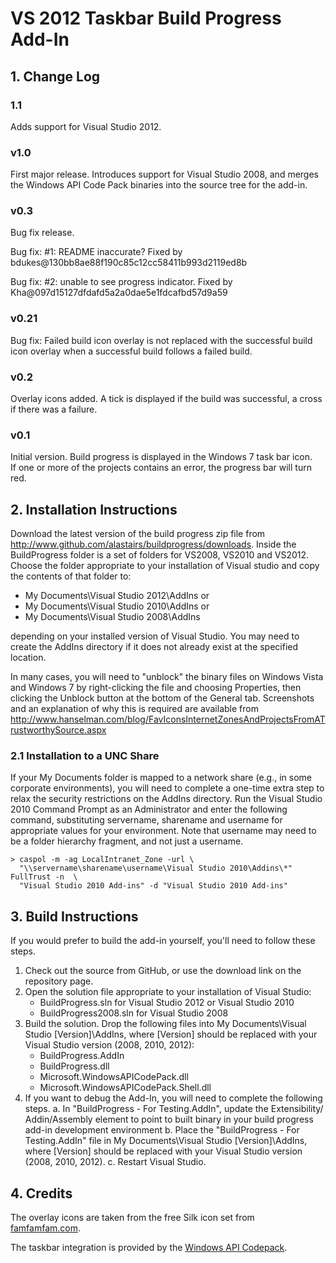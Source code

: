 # VS 2012 Taskbar Build Progress Add-In

## 1. Change Log

### 1.1

Adds support for Visual Studio 2012.

### v1.0

First major release.  Introduces support for Visual Studio 2008, and merges the 
Windows API Code Pack binaries into the source tree for the add-in.

### v0.3

Bug fix release.

Bug fix: #1: README inaccurate? 
Fixed by bdukes@130bb8ae88f190c85c12cc58411b993d2119ed8b

Bug fix: #2: unable to see progress indicator. 
Fixed by Kha@097d15127dfdafd5a2a0dae5e1fdcafbd57d9a59

### v0.21

Bug fix: Failed build icon overlay is not replaced with the successful build 
icon overlay when a successful build follows a failed build.

### v0.2

Overlay icons added.  A tick is displayed if the build was successful, a cross
if there was a failure.

### v0.1

Initial version.  Build progress is displayed in the Windows 7 task bar icon.  
If one or more of the projects contains an error, the progress bar will turn 
red.


## 2. Installation Instructions

Download the latest version of the build progress zip file from 
http://www.github.com/alastairs/buildprogress/downloads.  Inside the 
BuildProgress folder is a set of folders for VS2008, VS2010 and VS2012.  Choose 
the folder appropriate to your installation of Visual studio and copy the 
contents of that folder to:

  * My Documents\Visual Studio 2012\AddIns      or
  * My Documents\Visual Studio 2010\AddIns      or
  * My Documents\Visual Studio 2008\AddIns
  
depending on your installed version of Visual Studio.  You may need to create 
the AddIns directory if it does not already exist at the specified location.  

In many cases, you will need to "unblock" the binary files on Windows Vista and 
Windows 7 by right-clicking the file and choosing Properties, then clicking the 
Unblock button at the bottom of the General tab.  Screenshots and an explanation
of why this is required are available from 
http://www.hanselman.com/blog/FavIconsInternetZonesAndProjectsFromATrustworthySource.aspx


### 2.1 Installation to a UNC Share

If your My Documents folder is mapped to a network share (e.g., in some 
corporate environments), you will need to complete a one-time extra step to 
relax the security restrictions on the AddIns directory.  Run the Visual Studio
2010 Command Prompt as an Administrator and enter the following command, 
substituting servername, sharename and username for appropriate values for your
environment.  Note that username may need to be a folder hierarchy fragment, and
not just a username.

    > caspol -m -ag LocalIntranet_Zone -url \
      "\\servername\sharename\username\Visual Studio 2010\Addins\*" FullTrust -n  \
      "Visual Studio 2010 Add-ins" -d "Visual Studio 2010 Add-ins"



## 3. Build Instructions

If you would prefer to build the add-in yourself, you'll need to follow these
steps.

  1. Check out the source from GitHub, or use the download link on the 
     repository page.
  2. Open the solution file appropriate to your installation of Visual Studio:
       * BuildProgress.sln for Visual Studio 2012 or Visual Studio 2010
       * BuildProgress2008.sln for Visual Studio 2008
  3. Build the solution.  Drop the following files into
     My Documents\Visual Studio [Version]\AddIns, where [Version] should be 
	 replaced with your Visual Studio version (2008, 2010, 2012):
	   * BuildProgress.AddIn
	   * BuildProgress.dll
	   * Microsoft.WindowsAPICodePack.dll
	   * Microsoft.WindowsAPICodePack.Shell.dll     
  4. If you want to debug the Add-In, you will need to complete the following
     steps.
       a. In "BuildProgress - For Testing.AddIn", update the Extensibility/
          Addin/Assembly element to point to built binary in your build progress
          add-in development environment
       b. Place the "BuildProgress - For Testing.AddIn" file in 
	      My Documents\Visual Studio [Version]\AddIns, where [Version] should be
		  replaced with your Visual Studio version (2008, 2010, 2012).
	   c. Restart Visual Studio.
     

## 4. Credits

The overlay icons are taken from the free Silk icon set from [famfamfam.com](http://www.famfamfam.com/lab/icons/silk/).

The taskbar integration is provided by the [Windows API Codepack](http://code.msdn.microsoft.com/WindowsAPICodePack).

